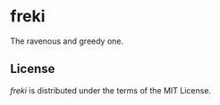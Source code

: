 freki
=====

The ravenous and greedy one.

License
-------
_freki_ is distributed under the terms of the MIT License.
